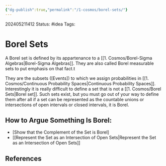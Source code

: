 ```yaml
---
{"dg-publish":true,"permalink":"/1-cosmos/borel-sets/"}
---
```


202405211412
Status: #idea
Tags: 
# Borel Sets
A Borel set is defined by its appartenance to a [[1. Cosmos/Borel-Sigma Algebras\|Borel-Sigma Algebras]]. They are also called Borel measurable sets to put emphasis on that fact.t

They are the subsets ([Events]) to which we assign probabilities in [[1. Cosmos/Continuous Probability Spaces\|Continuous Probability Spaces]]. Interestingly it is really difficult to define a set that is not a [[1. Cosmos/Borel Sets\|Borel set]]. Such sets exist, but you must go out of your way to define them after all if a set can be represented as the countable unions or intersections of open intervals or closed intervals, it is Borel. 

## How to Argue Something Is Borel:
- [Show that the Complement of the Set is Borel]
- [[Represent the Set as an Intersection of Open Sets\|Represent the Set as an Intersection of Open Sets]]


## References

